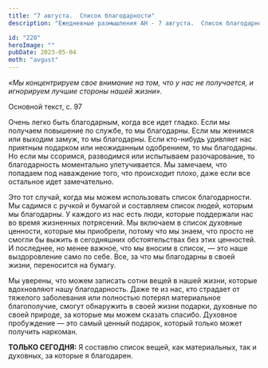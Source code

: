 ```yaml
---
title: "7 августа.  Список благодарности"
description: "Ежедневные размышления АН - 7 августа.  Список благодарности"

id: "220"
heroImage: ""
pubDate: 2023-05-04
moth: "avgust"
---
```


_«Мы концентрируем свое внимание на том, что у нас не получается, и игнорируем
лучшие стороны нашей жизни»._

Основной текст, с. 97

Очень легко быть благодарным, когда все идет гладко. Если мы получаем
повышение по службе, то мы благодарны. Если мы женимся или выходим замуж, то
мы благодарны. Если кто-нибудь удивляет нас приятным подарком или неожиданным
одобрением, то мы благодарны. Но если мы ссоримся, разводимся или испытываем
разочарование, то благодарность моментально улетучивается. Мы замечаем, что
попадаем под наваждение того, что происходит плохо, даже если все остальное
идет замечательно.

Это тот случай, когда мы можем использовать список благодарности. Мы садимся с
ручкой и бумагой и составляем список людей, которым мы благодарны. У каждого
из нас есть люди, которые поддержали нас во время жизненных потрясений. Мы
включаем в список духовные ценности, которые мы приобрели, потому что мы
знаем, что просто не смогли бы выжить в сегодняшних обстоятельствах без этих
ценностей. И последнее, но менее важное, что мы вносим в список, — это наше
выздоровление само по себе. Все, за что мы благодарны в своей жизни,
переносится на бумагу.

Мы уверены, что можем записать сотни вещей в нашей жизни, которые вдохновляют
нашу благодарность. Даже те из нас, кто страдает от тяжелого заболевания или
полностью потерял материальное благополучие, смогут обнаружить в своей жизни
подарки, духовные по своей природе, за которые мы можем сказать спасибо.
Духовное пробуждение — это самый ценный подарок, который только может получить
наркоман.

**ТОЛЬКО СЕГОДНЯ:** Я составлю список вещей, как материальных, так и духовных,
за которые я благодарен.
